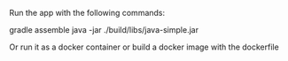 Run the app with the following commands:

gradle assemble
java -jar ./build/libs/java-simple.jar

Or run it as a docker container or build a docker image with the dockerfile
